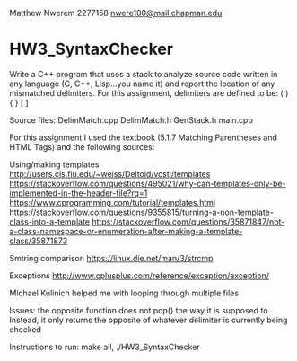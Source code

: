 Matthew Nwerem
2277158
nwere100@mail.chapman.edu


# HW3_SyntaxChecker
Write a C++ program that uses a stack to analyze source code written in any language (C, C++, Lisp…you name it) and report the location of any mismatched delimiters. For this assignment, delimiters are defined to be: ( ) { } [ ]

Source files: DelimMatch.cpp DelimMatch.h GenStack.h main.cpp

For this assignment I used the textbook (5.1.7 Matching Parentheses and HTML Tags) and the following sources:

Using/making templates
http://users.cis.fiu.edu/~weiss/Deltoid/vcstl/templates
https://stackoverflow.com/questions/495021/why-can-templates-only-be-implemented-in-the-header-file?rq=1
https://www.cprogramming.com/tutorial/templates.html
https://stackoverflow.com/questions/9355815/turning-a-non-template-class-into-a-template
https://stackoverflow.com/questions/35871847/not-a-class-namespace-or-enumeration-after-making-a-template-class/35871873


Smtring comparison
https://linux.die.net/man/3/strcmp

Exceptions
http://www.cplusplus.com/reference/exception/exception/

Michael Kulinich helped me with looping through multiple files

Issues: the opposite function does not pop() the way it is supposed to. Instead, it only returns the opposite of whatever delimiter is currently being checked

Instructions to run: make all, ./HW3_SyntaxChecker
